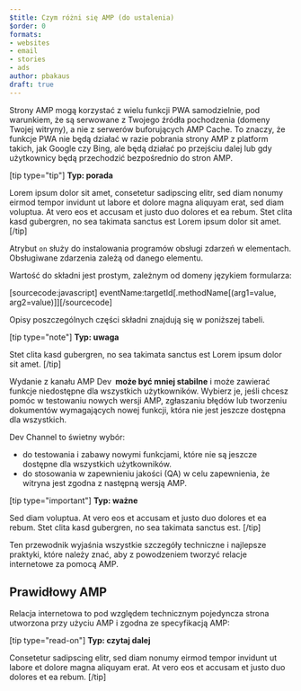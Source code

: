 ```yaml
---
$title: Czym różni się AMP (do ustalenia)
$order: 0
formats:
- websites
- email
- stories
- ads
author: pbakaus
draft: true
---
```


Strony AMP mogą korzystać z wielu funkcji PWA samodzielnie, pod warunkiem, że są serwowane z Twojego źródła pochodzenia (domeny Twojej witryny), a nie z serwerów buforujących AMP Cache. To znaczy, że funkcje PWA nie będą działać w razie pobrania strony AMP z platform takich, jak Google czy Bing, ale będą działać po przejściu dalej lub gdy użytkownicy będą przechodzić bezpośrednio do stron AMP.

[tip type="tip"] **Typ: porada**

Lorem ipsum dolor sit amet, consetetur sadipscing elitr, sed diam nonumy eirmod tempor invidunt ut labore et dolore magna aliquyam erat, sed diam voluptua. At vero eos et accusam et justo duo dolores et ea rebum. Stet clita kasd gubergren, no sea takimata sanctus est Lorem ipsum dolor sit amet. [/tip]

Atrybut `on` służy do instalowania programów obsługi zdarzeń w elementach. Obsługiwane zdarzenia zależą od danego elementu.

Wartość do składni jest prostym, zależnym od domeny językiem formularza:

[sourcecode:javascript] eventName:targetId[.methodName[(arg1=value, arg2=value)]][/sourcecode]

Opisy poszczególnych części składni znajdują się w poniższej tabeli.

[tip type="note"] **Typ: uwaga**

Stet clita kasd gubergren, no sea takimata sanctus est Lorem ipsum dolor sit amet. [/tip]

Wydanie z kanału AMP Dev **&nbsp;może być mniej stabilne** i może zawierać funkcje niedostępne dla wszystkich użytkowników. Wybierz je, jeśli chcesz pomóc w testowaniu nowych wersji AMP, zgłaszaniu błędów lub tworzeniu dokumentów wymagających nowej funkcji, która nie jest jeszcze dostępna dla wszystkich.

Dev Channel to świetny wybór:

- do testowania i zabawy nowymi funkcjami, które nie są jeszcze dostępne dla wszystkich użytkowników.
- do stosowania w zapewnieniu jakości (QA) w celu zapewnienia, że witryna jest zgodna z następną wersją AMP.

[tip type="important"] **Typ: ważne**

Sed diam voluptua. At vero eos et accusam et justo duo dolores et ea rebum. Stet clita kasd gubergren, no sea takimata sanctus est. [/tip]

Ten przewodnik wyjaśnia wszystkie szczegóły techniczne i najlepsze praktyki, które należy znać, aby z powodzeniem tworzyć relacje internetowe za pomocą AMP.

## Prawidłowy AMP

Relacja internetowa to pod względem technicznym pojedyncza strona utworzona przy użyciu AMP i zgodna ze specyfikacją AMP:

[tip type="read-on"] **Typ: czytaj dalej**

Consetetur sadipscing elitr, sed diam nonumy eirmod tempor invidunt ut labore et dolore magna aliquyam erat. At vero eos et accusam et justo duo dolores et ea rebum. [/tip]

